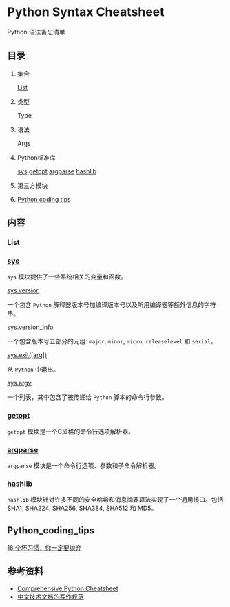 # Python Syntax Cheatsheet

Python 语法备忘清单

## 目录

1. 集合

    [List](#List)

2. 类型

    Type

3. 语法

    Args

4. Python标准库

    [sys](#sys) [getopt](#getopt) [argparse](#argparse) [hashlib](#hashlib)


5. 第三方模块


6. [Python coding tips](#Python_coding_tips)


## 内容

### List

### [sys](sys.md)

`sys` 模块提供了一些系统相关的变量和函数。

[sys.version](sys.md#sysversion)

一个包含 `Python` 解释器版本号加编译版本号以及所用编译器等额外信息的字符串。

[sys.version_info](sys.md#sysversion_info)

一个包含版本号五部分的元组: `major`, `minor`, `micro`, `releaselevel` 和 `serial`。 

[sys.exit([arg])](sys.md#sysexitarg)

从 `Python` 中退出。

[sys.argv](sys.md#sysargv)

一个列表，其中包含了被传递给 `Python` 脚本的命令行参数。

### [getopt](getopt.md)

`getopt` 模块是一个C风格的命令行选项解析器。

### [argparse](argparse.md)

`argparse` 模块是一个命令行选项、参数和子命令解析器。

### [hashlib](hashlib.md)

`hashlib` 模块针对许多不同的安全哈希和消息摘要算法实现了一个通用接口。包括SHA1, SHA224, SHA256, SHA384, SHA512 和 MD5。


## Python_coding_tips

[18 个坏习惯，你一定要抛弃](bad-habits.md)


## 参考资料

- [Comprehensive Python Cheatsheet](https://github.com/gto76/python-cheatsheet)
- [中文技术文档的写作规范](https://github.com/ruanyf/document-style-guide)
